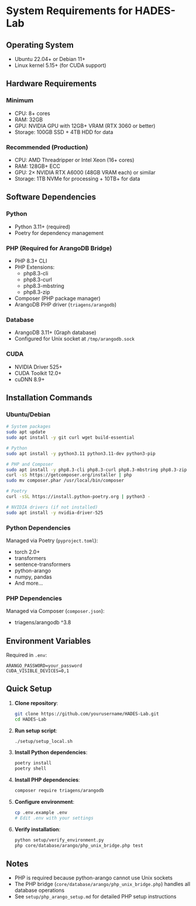 # System Requirements for HADES-Lab

## Operating System
- Ubuntu 22.04+ or Debian 11+
- Linux kernel 5.15+ (for CUDA support)

## Hardware Requirements

### Minimum
- CPU: 8+ cores
- RAM: 32GB
- GPU: NVIDIA GPU with 12GB+ VRAM (RTX 3060 or better)
- Storage: 100GB SSD + 4TB HDD for data

### Recommended (Production)
- CPU: AMD Threadripper or Intel Xeon (16+ cores)
- RAM: 128GB+ ECC
- GPU: 2× NVIDIA RTX A6000 (48GB VRAM each) or similar
- Storage: 1TB NVMe for processing + 10TB+ for data

## Software Dependencies

### Python
- Python 3.11+ (required)
- Poetry for dependency management

### PHP (Required for ArangoDB Bridge)
- PHP 8.3+ CLI
- PHP Extensions:
  - php8.3-cli
  - php8.3-curl
  - php8.3-mbstring
  - php8.3-zip
- Composer (PHP package manager)
- ArangoDB PHP driver (`triagens/arangodb`)

### Database
- ArangoDB 3.11+ (Graph database)
- Configured for Unix socket at `/tmp/arangodb.sock`

### CUDA
- NVIDIA Driver 525+
- CUDA Toolkit 12.0+
- cuDNN 8.9+

## Installation Commands

### Ubuntu/Debian
```bash
# System packages
sudo apt update
sudo apt install -y git curl wget build-essential

# Python
sudo apt install -y python3.11 python3.11-dev python3-pip

# PHP and Composer
sudo apt install -y php8.3-cli php8.3-curl php8.3-mbstring php8.3-zip
curl -sS https://getcomposer.org/installer | php
sudo mv composer.phar /usr/local/bin/composer

# Poetry
curl -sSL https://install.python-poetry.org | python3 -

# NVIDIA drivers (if not installed)
sudo apt install -y nvidia-driver-525
```

### Python Dependencies
Managed via Poetry (`pyproject.toml`):
- torch 2.0+
- transformers
- sentence-transformers
- python-arango
- numpy, pandas
- And more...

### PHP Dependencies
Managed via Composer (`composer.json`):
- triagens/arangodb ^3.8

## Environment Variables

Required in `.env`:
```
ARANGO_PASSWORD=your_password
CUDA_VISIBLE_DEVICES=0,1
```

## Quick Setup

1. **Clone repository**:
   ```bash
   git clone https://github.com/yourusername/HADES-Lab.git
   cd HADES-Lab
   ```

2. **Run setup script**:
   ```bash
   ./setup/setup_local.sh
   ```

3. **Install Python dependencies**:
   ```bash
   poetry install
   poetry shell
   ```

4. **Install PHP dependencies**:
   ```bash
   composer require triagens/arangodb
   ```

5. **Configure environment**:
   ```bash
   cp .env.example .env
   # Edit .env with your settings
   ```

6. **Verify installation**:
   ```bash
   python setup/verify_environment.py
   php core/database/arango/php_unix_bridge.php test
   ```

## Notes

- PHP is required because python-arango cannot use Unix sockets
- The PHP bridge (`core/database/arango/php_unix_bridge.php`) handles all database operations
- See `setup/php_arango_setup.md` for detailed PHP setup instructions